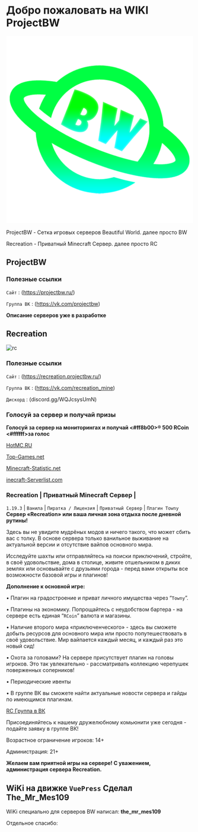 # Добро пожаловать на WIKI ProjectBW

<!-- you don't need to prepend `/bar/` to `/images/hero.png` manually -->
![projectbw logo](/images/hero.png)

ProjectBW - Сетка игровых серверов Beautiful World. далее просто BW

Recreation - Приватный Minecraft Сервер. далее просто RC

## ProjectBW

### Полезные ссылки

`Сайт` : (https://projectbw.ru/)

`Группа ВК` : (https://vk.com/projectbw)

**Описание серверов уже в разработке** 

## Recreation

![rc](/images/rc/rc1920х600.jpg)

### Полезные ссылки

`Сайт` : (https://recreation.projectbw.ru/)

`Группа ВК` : (https://vk.com/recreation_mine)

`Дискорд` : (discord.gg/WQJcsysUmN)

### Голосуй за сервер и получай призы

**Голосуй за сервер на мониторингах и получай <#ff8b00>® 500 RCoin <#ffffff>за голос**

[HotMC.RU](https://hotmc.ru/minecraft-server-240076)

[Top-Games.net](https://ru.top-games.net/minecraft/vote/recreation)

[Minecraft-Statistic.net](https://minecraft-statistic.net/ru/server/Recreation.html)

[inecraft-Serverlist.com](https://minecraft-serverlist.com/server/422)

### **Recreation | Приватный Minecraft Сервер |**
`1.19.3` | `Ванила` | `Пиратка / Лицензия` | `Приватный Сервер` | `Плагин Towny`
**Сервер «Recreation» или ваша личная зона отдыха после дневной рутины!**

Здесь вы не увидите мудрёных модов и ничего такого, что может сбить вас с толку. В основе сервера только ванильное выживание на актуальной версии и отсутствие вайпов основного мира.

Исследуйте шахты или отправляйтесь на поиски приключений, стройте, в своё удовольствие, дома в столице, живите отшельником в диких землях или основывайте с друзьями города - перед вами открыты все возможности базовой игры и плагинов!

**Дополнение к основной игре:**

• Плагин на градостроение и приват личного имущества через “`Towny`”.

• Плагины на экономику. Попрощайтесь с неудобством бартера - на сервере есть единая “`RCoin`” валюта и магазины.

• Наличие второго мира «приключенческого» - здесь вы сможете добыть ресурсов для основного мира или просто попутешествовать в своё удовольствие. Мир вайпается каждый месяц, и каждый раз это новый сид!

• Охота за головами? На сервере присутствует плагин на головы игроков. Это так увлекательно - рассматривать коллекцию черепушек поверженных соперников!

• Периодические ивенты

• В группе ВК вы сможете найти актуальные новости сервера и гайды по имеющимся плагинам.

[RC Группа в ВК](https://vk.com/recreation_mine)

Присоединяйтесь к нашему дружелюбному комьюнити уже сегодня - подайте заявку в группе ВК!

Возрастное ограничение игроков: 14+

Администрация: 21+

**Желаем вам приятной игры на сервере!
C уважением, администрация сервера Recreation.**

## WiKi на движке `VuePress` Сделал The_Mr_Mes109
WiKi специально для серверов BW написал: 
**the_mr_mes109** 

Отдельное спасибо:


